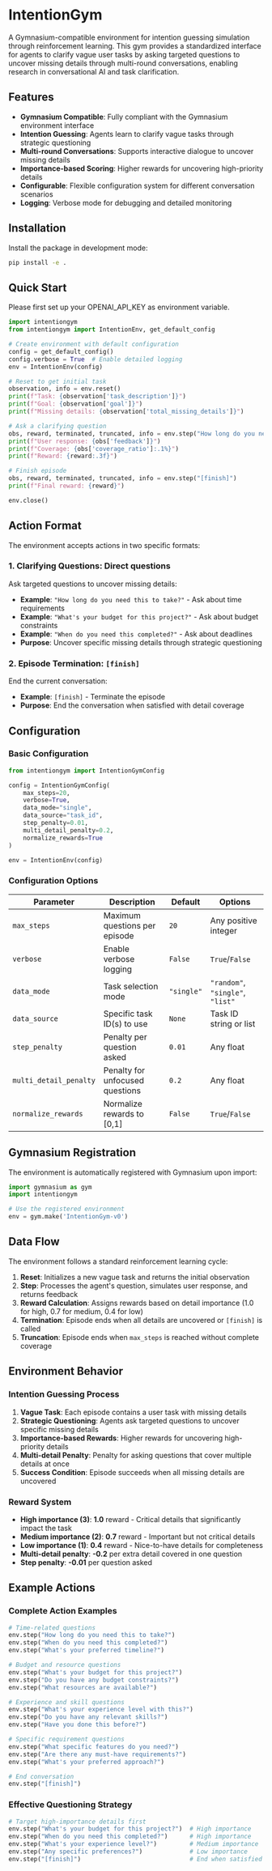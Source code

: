 # IntentionGym

A Gymnasium-compatible environment for intention guessing simulation through reinforcement learning. This gym provides a standardized interface for agents to clarify vague user tasks by asking targeted questions to uncover missing details through multi-round conversations, enabling research in conversational AI and task clarification.

## Features

- **Gymnasium Compatible**: Fully compliant with the Gymnasium environment interface
- **Intention Guessing**: Agents learn to clarify vague tasks through strategic questioning
- **Multi-round Conversations**: Supports interactive dialogue to uncover missing details
- **Importance-based Scoring**: Higher rewards for uncovering high-priority details
- **Configurable**: Flexible configuration system for different conversation scenarios
- **Logging**: Verbose mode for debugging and detailed monitoring

## Installation

Install the package in development mode:

```bash
pip install -e .
```

## Quick Start

Please first set up your OPENAI_API_KEY as environment variable.

```python
import intentiongym
from intentiongym import IntentionEnv, get_default_config

# Create environment with default configuration
config = get_default_config()
config.verbose = True  # Enable detailed logging
env = IntentionEnv(config)

# Reset to get initial task
observation, info = env.reset()
print(f"Task: {observation['task_description']}")
print(f"Goal: {observation['goal']}")
print(f"Missing details: {observation['total_missing_details']}")

# Ask a clarifying question
obs, reward, terminated, truncated, info = env.step("How long do you need this to take?")
print(f"User response: {obs['feedback']}")
print(f"Coverage: {obs['coverage_ratio']:.1%}")
print(f"Reward: {reward:.3f}")

# Finish episode
obs, reward, terminated, truncated, info = env.step("[finish]")
print(f"Final reward: {reward}")

env.close()
```

## Action Format

The environment accepts actions in two specific formats:

### 1. Clarifying Questions: Direct questions

Ask targeted questions to uncover missing details:

- **Example**: `"How long do you need this to take?"` - Ask about time requirements
- **Example**: `"What's your budget for this project?"` - Ask about budget constraints
- **Example**: `"When do you need this completed?"` - Ask about deadlines
- **Purpose**: Uncover specific missing details through strategic questioning

### 2. Episode Termination: `[finish]`

End the current conversation:

- **Example**: `[finish]` - Terminate the episode
- **Purpose**: End the conversation when satisfied with detail coverage

## Configuration

### Basic Configuration

```python
from intentiongym import IntentionGymConfig

config = IntentionGymConfig(
    max_steps=20,
    verbose=True,
    data_mode="single",
    data_source="task_id",
    step_penalty=0.01,
    multi_detail_penalty=0.2,
    normalize_rewards=True
)

env = IntentionEnv(config)
```

### Configuration Options

| Parameter | Description | Default | Options |
|-----------|-------------|---------|---------|
| `max_steps` | Maximum questions per episode | `20` | Any positive integer |
| `verbose` | Enable verbose logging | `False` | `True`/`False` |
| `data_mode` | Task selection mode | `"single"` | `"random"`, `"single"`, `"list"` |
| `data_source` | Specific task ID(s) to use | `None` | Task ID string or list |
| `step_penalty` | Penalty per question asked | `0.01` | Any float |
| `multi_detail_penalty` | Penalty for unfocused questions | `0.2` | Any float |
| `normalize_rewards` | Normalize rewards to [0,1] | `False` | `True`/`False` |

## Gymnasium Registration

The environment is automatically registered with Gymnasium upon import:

```python
import gymnasium as gym
import intentiongym

# Use the registered environment
env = gym.make('IntentionGym-v0')
```

## Data Flow

The environment follows a standard reinforcement learning cycle:

1. **Reset**: Initializes a new vague task and returns the initial observation
2. **Step**: Processes the agent's question, simulates user response, and returns feedback
3. **Reward Calculation**: Assigns rewards based on detail importance (1.0 for high, 0.7 for medium, 0.4 for low)
4. **Termination**: Episode ends when all details are uncovered or `[finish]` is called
5. **Truncation**: Episode ends when `max_steps` is reached without complete coverage

## Environment Behavior

### Intention Guessing Process

1. **Vague Task**: Each episode contains a user task with missing details
2. **Strategic Questioning**: Agents ask targeted questions to uncover specific missing details
3. **Importance-based Rewards**: Higher rewards for uncovering high-priority details
4. **Multi-detail Penalty**: Penalty for asking questions that cover multiple details at once
5. **Success Condition**: Episode succeeds when all missing details are uncovered

### Reward System

- **High importance (3)**: **1.0** reward - Critical details that significantly impact the task
- **Medium importance (2)**: **0.7** reward - Important but not critical details
- **Low importance (1)**: **0.4** reward - Nice-to-have details for completeness
- **Multi-detail penalty**: **-0.2** per extra detail covered in one question
- **Step penalty**: **-0.01** per question asked

## Example Actions

### Complete Action Examples

```python
# Time-related questions
env.step("How long do you need this to take?")
env.step("When do you need this completed?")
env.step("What's your preferred timeline?")

# Budget and resource questions
env.step("What's your budget for this project?")
env.step("Do you have any budget constraints?")
env.step("What resources are available?")

# Experience and skill questions
env.step("What's your experience level with this?")
env.step("Do you have any relevant skills?")
env.step("Have you done this before?")

# Specific requirement questions
env.step("What specific features do you need?")
env.step("Are there any must-have requirements?")
env.step("What's your preferred approach?")

# End conversation
env.step("[finish]")
```

### Effective Questioning Strategy

```python
# Target high-importance details first
env.step("What's your budget for this project?")  # High importance
env.step("When do you need this completed?")      # High importance
env.step("What's your experience level?")         # Medium importance
env.step("Any specific preferences?")             # Low importance
env.step("[finish]")                              # End when satisfied
```

